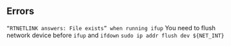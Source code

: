 Errors
------

`“RTNETLINK answers: File exists” when running ifup`
You need to flush network device before `ifup` and `ifdown`
`sudo ip addr flush dev ${NET_INT}`
